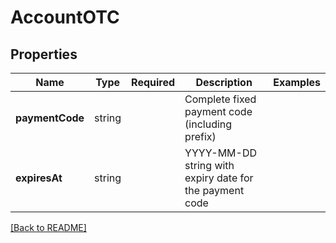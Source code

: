 # AccountOTC



## Properties

| Name | Type | Required | Description | Examples |
|------------|:-------------:|:-------------:|-------------|:-------------:|
| **paymentCode** | string |  | Complete fixed payment code (including prefix) | | |
**expiresAt** | string |  | YYYY-MM-DD string with expiry date for the payment code | | |



[[Back to README]](../../README.md)